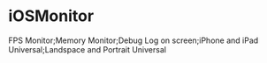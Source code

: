 # iOSMonitor
FPS Monitor;Memory Monitor;Debug Log on screen;iPhone and iPad Universal;Landspace and Portrait Universal
